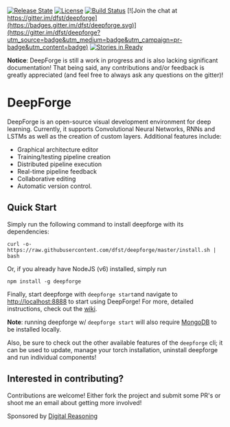 [![Release State](https://img.shields.io/badge/state-beta-yellow.svg)](https://img.shields.io/badge/state-beta-yellow.svg)
[![License](https://img.shields.io/badge/license-Apache%202.0-blue.svg)](./LICENSE)
[![Build Status](https://travis-ci.org/dfst/deepforge.svg?branch=master)](https://travis-ci.org/dfst/deepforge)
[![Join the chat at https://gitter.im/dfst/deepforge](https://badges.gitter.im/dfst/deepforge.svg)](https://gitter.im/dfst/deepforge?utm_source=badge&utm_medium=badge&utm_campaign=pr-badge&utm_content=badge)
[![Stories in Ready](https://badge.waffle.io/dfst/deepforge.png?label=ready&title=Ready)](https://waffle.io/dfst/deepforge)

**Notice**: DeepForge is still a work in progress and is also lacking significant documentation! That being said, any contributions and/or feedback is greatly appreciated (and feel free to always ask any questions on the gitter)!

# DeepForge
DeepForge is an open-source visual development environment for deep learning. Currently, it supports Convolutional Neural Networks, RNNs and LSTMs as well as the creation of custom layers. Additional features include:
- Graphical architecture editor
- Training/testing pipeline creation
- Distributed pipeline execution
- Real-time pipeline feedback
- Collaborative editing
- Automatic version control.

## Quick Start
Simply run the following command to install deepforge with its dependencies:

```
curl -o- https://raw.githubusercontent.com/dfst/deepforge/master/install.sh | bash
```

Or, if you already have NodeJS (v6) installed, simply run

```
npm install -g deepforge
```

Finally, start deepforge with `deepforge start`and navigate to [http://localhost:8888](http://localhost:8888) to start using DeepForge! For more, detailed instructions, check out the [wiki](https://github.com/dfst/deepforge/wiki/Installation-Guide).

**Note**: running deepforge w/ `deepforge start` will also require [MongoDB](https://www.mongodb.com/download-center?jmp=nav#community) to be installed locally.

Also, be sure to check out the other available features of the `deepforge` cli; it can be used to update, manage your torch installation, uninstall deepforge and run individual components!

## Interested in contributing?
Contributions are welcome! Either fork the project and submit some PR's or shoot me an email about getting more involved!

Sponsored by [Digital Reasoning](http://www.digitalreasoning.com/)

